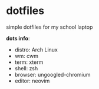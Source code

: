 # dotfiles
simple dotfiles for my school laptop

**dots info**:
* distro: Arch Linux
* wm: cwm
* term: xterm
* shell: zsh
* browser: ungoogled-chromium 
* editor: neovim
